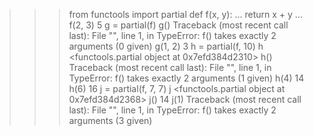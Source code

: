 >>> from functools import partial
>>> def f(x, y):
...     return x + y
...
>>> f(2, 3)
5
>>> g = partial(f)
>>> g()
Traceback (most recent call last):
  File "<stdin>", line 1, in <module>
TypeError: f() takes exactly 2 arguments (0 given)
>>> g(1, 2)
3
>>> h = partial(f, 10)
>>> h
<functools.partial object at 0x7efd384d2310>
>>> h()
Traceback (most recent call last):
  File "<stdin>", line 1, in <module>
TypeError: f() takes exactly 2 arguments (1 given)
>>> h(4)
14
>>> h(6)
16
>>> j = partial(f, 7, 7)
>>> j
<functools.partial object at 0x7efd384d2368>
>>> j()
14
>>> j(1)
Traceback (most recent call last):
  File "<stdin>", line 1, in <module>
TypeError: f() takes exactly 2 arguments (3 given)

